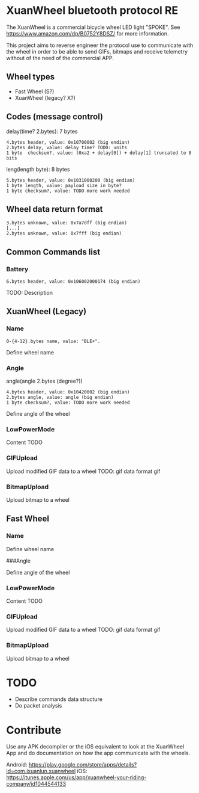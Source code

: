 # XuanWheel bluetooth protocol RE

The XuanWheel is a commercial bicycle wheel LED light "SPOKE". See https://www.amazon.com/dp/B0752Y8DSZ/ for more information.

This project aims to reverse engineer the protocol use to communicate with the
wheel in order to be able to send GIFs, bitmaps and receive telemetry without
of the need of the commercial APP.

## Wheel types

 * Fast Wheel (S?)
 * XuanWheel (legacy? X?)

## Codes (message control)

delay(time? 2.bytes): 7 bytes

 ```
 4.bytes header, value: 0x10700002 (big endian)
 2.bytes delay, value: delay time? TODO: units
 1 byte  checksum?, value: (0xa2 + delay[0]) + delay[1] truncated to 8 bits
 ```

leng(length byte): 8 bytes

 ```
 5.bytes header, value: 0x1031000200 (big endian)
 1 byte length, value: payload size in byte?
 1 byte checksum?, value: TODO more work needed
 ```

## Wheel data return format

 ```
 3.bytes unknown, value: 0x7a7dff (big endian)
 [...]
 2.bytes unknown, value: 0x7fff (big endian)
 ```

## Common Commands list

### Battery

 ```
 6.bytes header, value: 0x106002000174 (big endian)
 ```

TODO: Description

## XuanWheel (Legacy)

### Name

 ```
 0-{4-12}.bytes name, value: "BLE+".
 ```

Define wheel name

### Angle

 angle(angle 2.bytes (degree?))
 ```
 4.bytes header, value: 0x10420002 (big endian)
 2.bytes angle, value: angle (big endian)
 1 byte checksum?, value: TODO more work needed
 ```

Define angle of the wheel

### LowPowerMode

Content TODO

### GIFUpload

Upload modified GIF data to a wheel
TODO: gif data format gif

### BitmapUpload

Upload bitmap to a wheel

## Fast Wheel

### Name

Define wheel name

###Angle

Define angle of the wheel

### LowPowerMode

Content TODO

### GIFUpload

Upload modified GIF data to a wheel
TODO: gif data format gif

### BitmapUpload

Upload bitmap to a wheel

# TODO

 * Describe commands data structure
 * Do packet analysis

# Contribute

Use any APK decompiler or the iOS equivalent to look at 
the XuanWheel App and do documentation on how the app communicate
with the wheels.

Android: https://play.google.com/store/apps/details?id=com.ixuanlun.xuanwheel
iOS: https://itunes.apple.com/us/app/xuanwheel-your-riding-company/id1044544133
